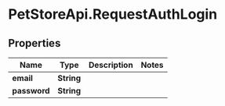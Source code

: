 # PetStoreApi.RequestAuthLogin

## Properties

Name | Type | Description | Notes
------------ | ------------- | ------------- | -------------
**email** | **String** |  | 
**password** | **String** |  | 


